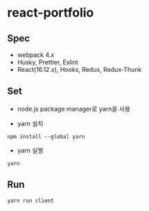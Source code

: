 # react-portfolio

## Spec
- webpack 4.x
- Husky, Prettier, Eslint
- React(16.12.x), Hooks, Redux, Redux-Thunk

## Set
- node.js package manager로 yarn을 사용

- yarn 설치
```
npm install --global yarn
```

- yarn 실행

```
yarn
```

## Run
```
yarn run client
```
